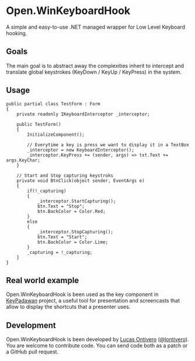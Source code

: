 Open.WinKeyboardHook
====================

A simple and easy-to-use .NET managed wrapper for Low Level Keyboard hooking.

Goals
-----
The main goal is to abstract away the complexities inherit to intercept and translate global keystrokes (KeyDown / KeyUp / KeyPress) in the system. 


Usage
-----

    public partial class TestForm : Form
    {
        private readonly IKeyboardInterceptor _interceptor;

        public TestForm()
        {
            InitializeComponent();

            // Everytime a key is press we want to display it in a TextBox
            _interceptor = new KeyboardInterceptor();
            _interceptor.KeyPress += (sender, args) => txt.Text += args.KeyChar;
        }

        // Start and Stop capturing keystroks
        private void BtnClick(object sender, EventArgs e)
        {
            if(!_capturing)
            {
                _interceptor.StartCapturing();
                btn.Text = "Stop";
                btn.BackColor = Color.Red;
            }
            else
            {
                _interceptor.StopCapturing();
                btn.Text = "Start";
                btn.BackColor = Color.Lime;
            }
            _capturing = !_capturing;
        }
    }

Real world example
------------------
Open.WinKeyboardHook is been used as the key component in [KeyPadawan](https://github.com/lontivero/KeyPadawan) project, a useful tool for presentation and screencasts that allow to display the shortcuts that a presenter uses.


Development
-----------
Open.WinKeyboardHook is been developed by [Lucas Ontivero](http://geeks.ms/blogs/lontivero) ([@lontivero](http://twitter.com/lontivero)). You are welcome to contribute code. You can send code both as a patch or a GitHub pull request.

 

